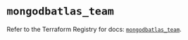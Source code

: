 # `mongodbatlas_team`

Refer to the Terraform Registry for docs: [`mongodbatlas_team`](https://registry.terraform.io/providers/mongodb/mongodbatlas/1.16.1/docs/resources/team).
